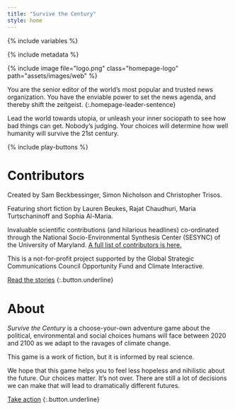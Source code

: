 ```yaml
---
title: "Survive the Century"
style: home
---
```


{% include variables %}

{% include metadata %}

{% include image file="logo.png" class="homepage-logo" path="assets/images/web" %}

You are the senior editor of the world’s most popular and trusted news organization. You have the enviable power to set the news agenda, and thereby shift the zeitgeist.
{:.homepage-leader-sentence}

Lead the world towards utopia, or unleash your inner sociopath to see how bad things can get. Nobody’s judging. Your choices will determine how well humanity will survive the 21st century.

{% include play-buttons %}

<div class="below-the-fold" markdown="1">

# Contributors

Created by Sam Beckbessinger, Simon Nicholson and Christopher Trisos.

Featuring short fiction by Lauren Beukes, Rajat Chaudhuri, Maria Turtschaninoff and Sophia Al-Maria.

Invaluable scientific contributions (and hilarious headlines) co-ordinated through the National Socio-Environmental Synthesis Center (SESYNC) of the University of Maryland. [A full list of contributors is here.](credits.html)

This is a not-for-profit project supported by the Global Strategic Communications Council Opportunity Fund and Climate Interactive.

[Read the stories](book/text/stories.html)
{:.button.underline}

# About

*Survive the Century* is a choose-your-own adventure game about the political, environmental and social choices humans will face between 2020 and 2100 as we adapt to the ravages of climate change.

This game is a work of fiction, but it is informed by real science.

We hope that this game helps you to feel less hopeless and nihilistic about the future. Our choices matter. It’s not over. There are still a lot of decisions we can make that will lead to dramatically different futures.

[Take action](take-action)
{:.button.underline}


</div>
